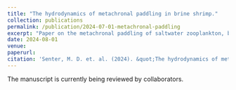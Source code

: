 ```yaml
---
title: "The hydrodynamics of metachronal paddling in brine shrimp."
collection: publications
permalink: /publication/2024-07-01-metachronal-paddling
excerpt: "Paper on the metachronal paddling of saltwater zooplankton, brine shrimp, using computational fluid dynamics"
date: 2024-08-01
venue: 
paperurl: 
citation: 'Senter, M. D. et. al. (2024). &quot;The hydrodynamics of metachronal paddling in brine shrimp.&quot; <i>TBD</i>. 1(3).'
---
```


The manuscript is currently being reviewed by collaborators.
